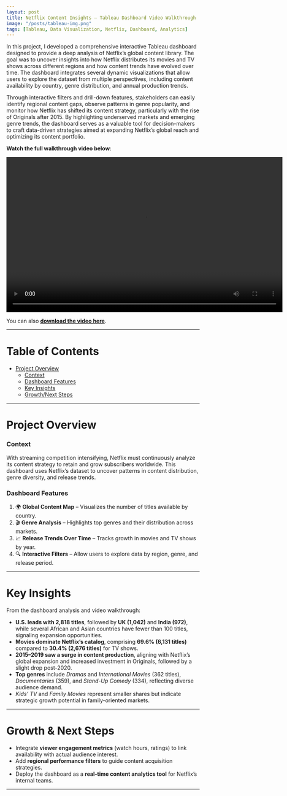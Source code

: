 ```yaml
---
layout: post
title: Netflix Content Insights – Tableau Dashboard Video Walkthrough
image: "/posts/tableau-img.png"
tags: [Tableau, Data Visualization, Netflix, Dashboard, Analytics]
---
```


In this project, I developed a comprehensive interactive Tableau dashboard designed to provide a deep analysis of Netflix’s global content library. The goal was to uncover insights into how Netflix distributes its movies and TV shows across different regions and how content trends have evolved over time. The dashboard integrates several dynamic visualizations that allow users to explore the dataset from multiple perspectives, including content availability by country, genre distribution, and annual production trends.

Through interactive filters and drill-down features, stakeholders can easily identify regional content gaps, observe patterns in genre popularity, and monitor how Netflix has shifted its content strategy, particularly with the rise of Originals after 2015. By highlighting underserved markets and emerging genre trends, the dashboard serves as a valuable tool for decision-makers to craft data-driven strategies aimed at expanding Netflix’s global reach and optimizing its content portfolio.

**Watch the full walkthrough video below**:

<video width="720" height="405" controls>
  <source src="/img/Irene%20Mugeni_Final%20Project.mp4" type="video/mp4">
  Your browser does not support the video tag.
</video>

You can also [**download the video here**](/img/Irene%20Mugeni_Final%20Project.mp4).

---

# Table of Contents

- [Project Overview](#overview-main)
    - [Context](#overview-context)
    - [Dashboard Features](#overview-features)
    - [Key Insights](#overview-insights)
    - [Growth/Next Steps](#overview-growth)

---

# Project Overview <a name="overview-main"></a>

### Context <a name="overview-context"></a>

With streaming competition intensifying, Netflix must continuously analyze its content strategy to retain and grow subscribers worldwide. This dashboard uses Netflix’s dataset to uncover patterns in content distribution, genre diversity, and release trends.

### Dashboard Features <a name="overview-features"></a>

1. 🌍 **Global Content Map** – Visualizes the number of titles available by country.  
2. 🎬 **Genre Analysis** – Highlights top genres and their distribution across markets.  
3. 📈 **Release Trends Over Time** – Tracks growth in movies and TV shows by year.  
4. 🔍 **Interactive Filters** – Allow users to explore data by region, genre, and release period.

---

# Key Insights <a name="overview-insights"></a>

From the dashboard analysis and video walkthrough:

- **U.S. leads with 2,818 titles**, followed by **UK (1,042)** and **India (972)**, while several African and Asian countries have fewer than 100 titles, signaling expansion opportunities.  
- **Movies dominate Netflix’s catalog**, comprising **69.6% (6,131 titles)** compared to **30.4% (2,676 titles)** for TV shows.  
- **2015–2019 saw a surge in content production**, aligning with Netflix’s global expansion and increased investment in Originals, followed by a slight drop post-2020.  
- **Top genres** include *Dramas* and *International Movies* (362 titles), *Documentaries* (359), and *Stand-Up Comedy* (334), reflecting diverse audience demand.  
- *Kids’ TV* and *Family Movies* represent smaller shares but indicate strategic growth potential in family-oriented markets.

---

# Growth & Next Steps <a name="overview-growth"></a>

- Integrate **viewer engagement metrics** (watch hours, ratings) to link availability with actual audience interest.  
- Add **regional performance filters** to guide content acquisition strategies.  
- Deploy the dashboard as a **real-time content analytics tool** for Netflix’s internal teams.  

---
